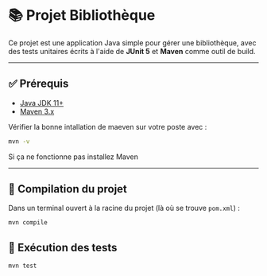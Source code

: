 # 📚 Projet Bibliothèque

Ce projet est une application Java simple pour gérer une bibliothèque, avec des tests unitaires écrits à l'aide de **JUnit 5** et **Maven** comme outil de build.

---

## ✅ Prérequis

- [Java JDK 11+](https://adoptium.net/)
- [Maven 3.x](https://maven.apache.org/download.cgi)

Vérifier la bonne intallation de maeven sur votre poste avec :
```bash
mvn -v
```
Si ça ne fonctionne pas installez Maven

---


## 🚀 Compilation du projet

Dans un terminal ouvert à la racine du projet (là où se trouve `pom.xml`) :

```bash
mvn compile
```
## 🧪 Exécution des tests

```bash
mvn test
```
